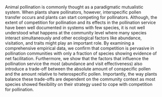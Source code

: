 Animal pollination is commonly thought as a paradigmatic mutualistic system. 
When plants share pollinators, however, interspecific pollen transfer occurs and plants can start competing for pollinators. 
Although, the extent of competition for pollination and its effects in the pollination service have been well documented in systems with few species, it is not well understood what happens at the community level where many species interact simultaneously and other ecological factors like abundance, visitation, and traits might play an important role. 
By examining a comprehensive empirical data, we confirm that competition is pervasive in pollination communities with only a fraction of species showing evidence of net facilitation. 
Furthermore, we show that the factors that influence the pollination service the most (abundance and visit effectiveness) also introduce a trade-off between the absolute amount of conspecific pollen and the amount relative to heterospecific pollen. 
Importantly, the way plants balance these trade-offs are dependent on the community context as most species showed flexibility on their strategy used to cope with competition for pollination. 
